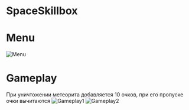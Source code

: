 # SpaceSkillbox
# Menu
![Menu](https://user-images.githubusercontent.com/68349933/210139106-833d8d2d-7c4c-4e45-95fe-11b1d1889e12.png)
# Gameplay
При уничтожении метеорита добавляется 10 очков, при его пропуске очки вычитаются
![Gameplay1](https://user-images.githubusercontent.com/68349933/210139116-02e00bab-d7f6-4297-8c0f-db717fe1e962.png)
![Gameplay2](https://user-images.githubusercontent.com/68349933/210139118-767d9b8f-2c6b-46ac-b7b3-d32035dc2e64.png)
